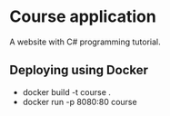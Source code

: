 # Course application

A website with C# programming tutorial.

## Deploying using Docker

- docker build -t course .
- docker run -p 8080:80 course
